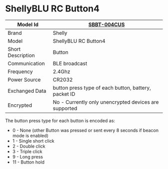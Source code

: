 # ShellyBLU RC Button4

|Model Id|[SBBT-004CUS](https://github.com/theengs/decoder/blob/development/src/devices/SBBT_004CEU_US_json.h)|
|-|-|
|Brand|Shelly|
|Model|ShellyBLU RC Button4|
|Short Description|Button|
|Communication|BLE broadcast|
|Frequency|2.4Ghz|
|Power Source|CR2032|
|Exchanged Data|button press type of each button, battery, packet ID|
|Encrypted|No - Currently only unencrypted devices are supported|

The button press type for each button is encoded as:

* 0 - None (other Button was pressed or sent every 8 seconds if beacon mode is enabled)
* 1 - Single short click
* 2 - Double click
* 3 - Triple click
* 9 - Long press
* 11 - Button hold
